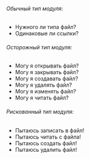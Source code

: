 ###### Обычный тип модуля:

- Нужного ли типа файл?
- Одинаковые ли ссылки?

###### Осторожный тип модуля:

- Могу я открывать файл?
- Могу я закрывать файл?
- Могу я создавать файл?
- Могу я удалять файл?
- Могу я изменять файл?
- Могу я читать файл?

###### Рискованный тип модуля:

- Пытаюсь записать в файл!
- Пытаюсь читать с файла!
- Пытаюсь создать файл!
- Пытаюсь удалить файл!

<!--
# Built-in_module
Section for storing built-in modules. Most of them will be built into
the terminal. - internal
-->
